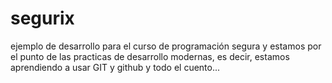 # segurix
ejemplo de desarrollo para el curso de programación segura
y estamos por el punto de las practicas de desarrollo modernas,
es decir, estamos aprendiendo a usar GIT y github y todo el cuento...
